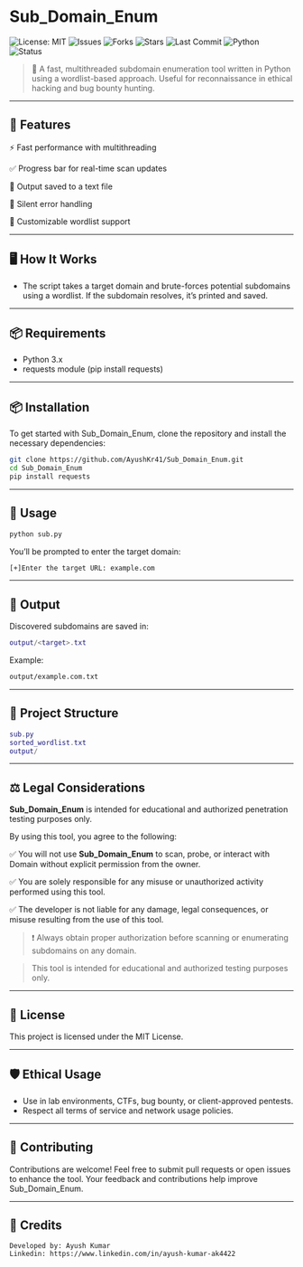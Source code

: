 # Sub_Domain_Enum

![License: MIT](https://img.shields.io/github/license/AyushKr41/Sub_Domain_Enum)
![Issues](https://img.shields.io/github/issues/AyushKr41/Sub_Domain_Enum)
![Forks](https://img.shields.io/github/forks/AyushKr41/Sub_Domain_Enum)
![Stars](https://img.shields.io/github/stars/AyushKr41/Sub_Domain_Enum)
![Last Commit](https://img.shields.io/github/last-commit/AyushKr41/Sub_Domain_Enum)
![Python](https://img.shields.io/badge/Made%20with-Python-blue)
![Status](https://img.shields.io/badge/Status-Active-brightgreen)

>🚀 A fast, multithreaded subdomain enumeration tool written in Python using a wordlist-based approach.
Useful for reconnaissance in ethical hacking and bug bounty hunting.

---
## **🧠 Features**
⚡ Fast performance with multithreading

✅ Progress bar for real-time scan updates

📂 Output saved to a text file

🔐 Silent error handling

🧾 Customizable wordlist support

---
## **🖥️ How It Works**

 - The script takes a target domain and brute-forces potential subdomains using a wordlist. If the subdomain resolves, it’s printed and saved.

---
## **📦 Requirements**

- Python 3.x
- requests module (pip install requests)

---

## **📦 Installation**

To get started with Sub_Domain_Enum, clone the repository and install the necessary dependencies:

```bash
git clone https://github.com/AyushKr41/Sub_Domain_Enum.git
cd Sub_Domain_Enum
pip install requests
```
---

## **🚀 Usage**
```bash
python sub.py
```
You’ll be prompted to enter the target domain:
```bash
[+]Enter the target URL: example.com
```
---
## **📁 Output**
Discovered subdomains are saved in:

```lua
output/<target>.txt
```
Example:
```bash
output/example.com.txt
```
---
## **📂 Project Structure**
```lua
sub.py
sorted_wordlist.txt
output/
```
---

## **⚖️ Legal Considerations**
**Sub_Domain_Enum** is intended for educational and authorized penetration testing purposes only.

By using this tool, you agree to the following:

✅ You will not use **Sub_Domain_Enum** to scan, probe, or interact with Domain without explicit permission from the owner.

✅ You are solely responsible for any misuse or unauthorized activity performed using this tool.

✅ The developer is not liable for any damage, legal consequences, or misuse resulting from the use of this tool.

>❗ Always obtain proper authorization before scanning or enumerating subdomains on any domain.

>This tool is intended for educational and authorized testing purposes only.

---
## **📄 License**
This project is licensed under the MIT License.

---
## **🛡️ Ethical Usage**
- Use in lab environments, CTFs, bug bounty, or client-approved pentests.
- Respect all terms of service and network usage policies.
---
## **🤝 Contributing**
Contributions are welcome! Feel free to submit pull requests or open issues to enhance the tool. Your feedback and contributions help improve Sub_Domain_Enum.

---

## **🙌 Credits**

    Developed by: Ayush Kumar
    Linkedin: https://www.linkedin.com/in/ayush-kumar-ak4422 